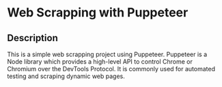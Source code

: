 # Web Scrapping with Puppeteer

## Description

This is a simple web scrapping project using Puppeteer.
Puppeteer is a Node library which provides a high-level API to control Chrome or Chromium over the DevTools Protocol. It is commonly used for automated testing and scraping dynamic web pages.
